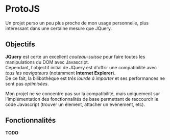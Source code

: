 # ProtoJS
Un projet perso un peu plus proche de mon usage personnelle, plus intéressant dans une certaine mesure que JQuery.

## Objectifs
**JQuery** est certe un excellent *couteau-suisse* pour faire toutes les manipulations du DOM avec Javascript.  
Cependant, l'objectif initial de JQuery est d'offrir une compatibilité avec *tous les navigateurs* (notamment **Internet Explorer**).  
De ce fait, la bilibothèque est *très lourde à importer* et ses performances ne sont pas *optimisées*.  

Mon projet ne se concentre pas sur la compatibilité, mais uniquement sur l'implémentation
des fonctionnalités de base permettant de raccourcir le code Javascript (trouver un élement, attacher un événement, etc).

## Fonctionnalités
**TODO**

